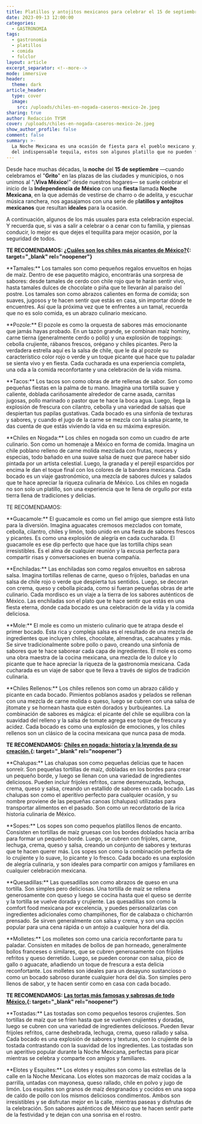```yaml
---
title: Platillos y antojitos mexicanos para celebrar el 15 de septiembre
date: 2023-09-13 12:00:00
categories:
  - GASTRONOMIA
tags:
  - gastronomia
  - platillos
  - comida
  - folclor
layout: article
excerpt_separator: <!--more-->
mode: immersive
header:
  theme: dark
article_header:
  type: cover
  image:
    src: /uploads/chiles-en-nogada-caseros-mexico-2e.jpeg
sharing: true
author: Redacción TYSM
cover: /uploads/chiles-en-nogada-caseros-mexico-2e.jpeg
show_author_profile: false
comment: false
summary: >-
  La Noche Mexicana es una ocasión de fiesta para el pueblo mexicano y, además
  del indispensable tequila, estos son algunos platillo que no pueden faltar…
---
```

Desde hace muchas décadas, la **noche** del **15 de septiembre** —cuando celebramos el "**Grito**" en las plazas de las ciudades y municipios, o nos unimos al "¡**Viva México**!" desde nuestros hogares— se suele celebrar el inicio de la **Independencia de México** con una **fiesta** llamada **Noche Mexicana**, en la que además de vestirse de charro o de adelita, y escuchar música ranchera, nos agasajamos con una serie de p**latillos y antojitos mexicanos** que resultan **ideales** para la ocasión.

A continuación, algunos de los más usuales para esta celebración especial. Y recuerda que, si vas a salir a celebrar o a cenar con tu familia, y piensas conducir, lo mejor es que dejes el tequilita para mejor ocasión, por la seguridad de todos.

**TE RECOMENDAMOS: [¿Cuáles son los chiles más picantes de México?](https://blog.tonoysumariachi.com/gastronomia/2022/06/16/cuales-son-los-chiles-mas-picantes-de-mexico.html){: target="_blank" rel="noopener"}**

\*\*Tamales:\*\* Los tamales son como pequeños regalos envueltos en hojas de maíz. Dentro de ese paquetito mágico, encontrarás una sorpresa de sabores: desde tamales de cerdo con chile rojo que te harán sentir vivo, hasta tamales dulces de chocolate o piña que te llevarán al paraíso del postre. Los tamales son como abrazos calientes en forma de comida; son suaves, jugosos y te hacen sentir que estás en casa, sin importar dónde te encuentres. Así que la próxima vez que te enfrentes a un tamal, recuerda que no es solo comida, es un abrazo culinario mexicano.

\*\*Pozole:\*\* El pozole es como la orquesta de sabores más emocionante que jamás hayas probado. En un tazón grande, se combinan maíz hominy, carne tierna (generalmente cerdo o pollo) y una explosión de toppings: cebolla crujiente, rábanos frescos, orégano y chiles picantes. Pero la verdadera estrella aquí es la salsa de chile, que le da al pozole su característico color rojo o verde y un toque picante que hace que tu paladar se sienta vivo y en fiesta. Cada cucharada es una experiencia completa, una oda a la comida reconfortante y una celebración de la vida misma.

\*\*Tacos:\*\* Los tacos son como obras de arte rellenas de sabor. Son como pequeñas fiestas en la palma de tu mano. Imagina una tortilla suave y caliente, doblada cariñosamente alrededor de carne asada, carnitas jugosas, pollo marinado o pastor que te hace la boca agua. Luego, llega la explosión de frescura con cilantro, cebolla y una variedad de salsas que despiertan tus papilas gustativas. Cada bocado es una sinfonía de texturas y sabores, y cuando el jugo de la carne se mezcla con la salsa picante, te das cuenta de que estás viviendo la vida en su máxima expresión.

\*\*Chiles en Nogada:\*\* Los chiles en nogada son como un cuadro de arte culinario. Son como un homenaje a México en forma de comida. Imagina un chile poblano relleno de carne molida mezclada con frutas, nueces y especias, todo bañado en una suave salsa de nuez que parece haber sido pintada por un artista celestial. Luego, la granada y el perejil esparcidos por encima le dan el toque final con los colores de la bandera mexicana. Cada bocado es un viaje gastronómico, una mezcla de sabores dulces y salados que te hace apreciar la riqueza culinaria de México. Los chiles en nogada no son solo un platillo, son una experiencia que te llena de orgullo por esta tierra llena de tradiciones y delicias.

TE RECOMENDAMOS:

\*\*Guacamole:\*\* El guacamole es como un fiel amigo que siempre está listo para la diversión. Imagina aguacates cremosos mezclados con tomate, cebolla, cilantro, chiles y limón, todo unido en una fiesta de sabores frescos y picantes. Es como una explosión de alegría en cada cucharada. El guacamole es ese dip perfecto que hace que las tortilla chips sean irresistibles. Es el alma de cualquier reunión y la excusa perfecta para compartir risas y conversaciones en buena compañía.

\*\*Enchiladas:\*\* Las enchiladas son como regalos envueltos en sabrosa salsa. Imagina tortillas rellenas de carne, queso o frijoles, bañadas en una salsa de chile rojo o verde que despierta tus sentidos. Luego, se decoran con crema, queso y cebolla picada, como si fueran pequeñas obras de arte culinario. Cada mordisco es un viaje a la tierra de los sabores auténticos de México. Las enchiladas son el plato que te hace sentir que estás en una fiesta eterna, donde cada bocado es una celebración de la vida y la comida deliciosa.

\*\*Mole:\*\* El mole es como un misterio culinario que te atrapa desde el primer bocado. Esta rica y compleja salsa es el resultado de una mezcla de ingredientes que incluyen chiles, chocolate, almendras, cacahuates y más. Se sirve tradicionalmente sobre pollo o pavo, creando una sinfonía de sabores que te hace saborear cada capa de ingredientes. El mole es como una obra maestra de la cocina mexicana, una mezcla de lo dulce y lo picante que te hace apreciar la riqueza de la gastronomía mexicana. Cada cucharada es un viaje de sabor que te lleva a través de siglos de tradición culinaria.

\*\*Chiles Rellenos:\*\* Los chiles rellenos son como un abrazo cálido y picante en cada bocado. Pimientos poblanos asados y pelados se rellenan con una mezcla de carne molida o queso, luego se cubren con una salsa de jitomate y se hornean hasta que estén dorados y burbujeantes. La combinación de sabores es mágica: el picante del chile se equilibra con la suavidad del relleno y la salsa de tomate agrega ese toque de frescura y acidez. Cada bocado es como una explosión de emociones, y los chiles rellenos son un clásico de la cocina mexicana que nunca pasa de moda.

**TE RECOMENDAMOS: [Chiles en nogada: historia y la leyenda de su creación.](https://blog.tonoysumariachi.com/gastronomia/2022/04/27/chiles-en-nogada-historia-y-la-leyenda-de-su-creacion.html){: target="_blank" rel="noopener"}**

\*\*Chalupas:\*\* Las chalupas son como pequeñas delicias que te hacen sonreír. Son pequeñas tortillas de maíz, dobladas en los bordes para crear un pequeño borde, y luego se llenan con una variedad de ingredientes deliciosos. Pueden incluir frijoles refritos, carne desmenuzada, lechuga, crema, queso y salsa, creando un estallido de sabores en cada bocado. Las chalupas son como el aperitivo perfecto para cualquier ocasión, y su nombre proviene de las pequeñas canoas (chalupas) utilizadas para transportar alimentos en el pasado. Son como un recordatorio de la rica historia culinaria de México.

\*\*Sopes:\*\* Los sopes son como pequeños platillos llenos de encanto. Consisten en tortillas de maíz gruesas con los bordes doblados hacia arriba para formar un pequeño borde. Luego, se cubren con frijoles, carne, lechuga, crema, queso y salsa, creando un conjunto de sabores y texturas que te hacen querer más. Los sopes son como la combinación perfecta de lo crujiente y lo suave, lo picante y lo fresco. Cada bocado es una explosión de alegría culinaria, y son ideales para compartir con amigos y familiares en cualquier celebración mexicana.

\*\*Quesadillas:\*\* Las quesadillas son como abrazos de queso en una tortilla. Son simples pero deliciosas. Una tortilla de maíz se rellena generosamente con queso y luego se cocina hasta que el queso se derrite y la tortilla se vuelve dorada y crujiente. Las quesadillas son como la comfort food mexicana por excelencia, y puedes personalizarlas con ingredientes adicionales como champiñones, flor de calabaza o chicharrón prensado. Se sirven generalmente con salsa y crema, y son una opción popular para una cena rápida o un antojo a cualquier hora del día.

\*\*Molletes:\*\* Los molletes son como una caricia reconfortante para tu paladar. Consisten en mitades de bollos de pan horneado, generalmente bollos franceses o similares, que se cubren generosamente con frijoles refritos y queso derretido. Luego, se pueden coronar con salsa, pico de gallo o aguacate, añadiendo un toque de frescura a esta delicia reconfortante. Los molletes son ideales para un desayuno sustancioso o como un bocado sabroso durante cualquier hora del día. Son simples pero llenos de sabor, y te hacen sentir como en casa con cada bocado.

**TE RECOMENDAMOS: [Las tortas más famosas y sabrosas de todo México.](https://blog.tonoysumariachi.com/gastronomia/2022/06/28/las-tortas-mas-famosas-y-sabrosas-de-todo-mexico.html){: target="_blank" rel="noopener"}**

\*\*Tostadas:\*\* Las tostadas son como pequeños tesoros crujientes. Son tortillas de maíz que se fríen hasta que se vuelven crujientes y doradas, luego se cubren con una variedad de ingredientes deliciosos. Pueden llevar frijoles refritos, carne deshebrada, lechuga, crema, queso rallado y salsa. Cada bocado es una explosión de sabores y texturas, con lo crujiente de la tostada contrastando con la suavidad de los ingredientes. Las tostadas son un aperitivo popular durante la Noche Mexicana, perfectas para picar mientras se celebra y comparte con amigos y familiares.

\*\*Elotes y Esquites:\*\* Los elotes y esquites son como las estrellas de la calle en la Noche Mexicana. Los elotes son mazorcas de maíz cocidas a la parrilla, untadas con mayonesa, queso rallado, chile en polvo y jugo de limón. Los esquites son granos de maíz desgranados y cocidos en una sopa de caldo de pollo con los mismos deliciosos condimentos. Ambos son irresistibles y se disfrutan mejor en la calle, mientras paseas y disfrutas de la celebración. Son sabores auténticos de México que te hacen sentir parte de la festividad y te dejan con una sonrisa en el rostro.